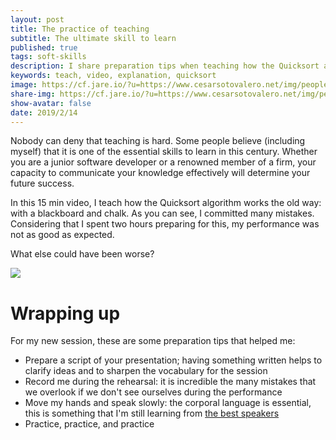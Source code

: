 ```yaml
---
layout: post
title: The practice of teaching
subtitle: The ultimate skill to learn
published: true
tags: soft-skills
description: I share preparation tips when teaching how the Quicksort algorithm works using a blackboard and chalk.
keywords: teach, video, explanation, quicksort
image: https://cf.jare.io/?u=https://www.cesarsotovalero.net/img/people.png
share-img: https://cf.jare.io/?u=https://www.cesarsotovalero.net/img/people.png
show-avatar: false
date: 2019/2/14
---
```


Nobody can deny that teaching is hard.
Some people believe (including myself) that it is one of the essential skills to learn in this century.
Whether you are a junior software developer or a renowned member of a firm, your capacity to communicate your knowledge effectively will determine your future success.

In this 15 min video, I teach how the Quicksort algorithm works the old way: with a blackboard and chalk.
As you can see, I committed many mistakes. Considering that I spent two hours preparing for this, my performance was not as good as expected.

What else could have been worse?

<a href="https://play.kth.se/media/C%C3%A9sar+S+%2803+10+2019%29+-+G7/0_mdpi8fsb" rel="Quicksort in explained in 15min">![](https://cf.jare.io/?u=https://www.cesarsotovalero.net/img/class.png)</a>


# Wrapping up 

For my new session, these are some preparation tips that helped me:

- Prepare a script of your presentation; having something written helps to clarify ideas and to sharpen the vocabulary for the session
- Record me during the rehearsal: it is incredible the many mistakes that we overlook if we don't see ourselves during the performance
- Move my hands and speak slowly: the corporal language is essential, this is something that I'm still learning from [the best speakers](https://www.ted.com/talks)
- Practice, practice, and practice